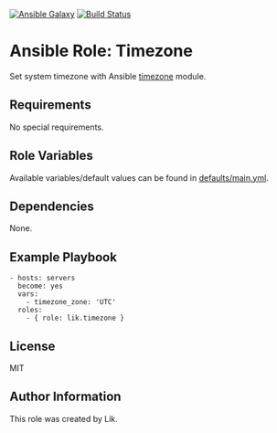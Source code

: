 [![Ansible Galaxy](https://img.shields.io/badge/role-likg.timezone-blue.svg?style=flat)](https://galaxy.ansible.com/likg/timezone/)
[![Build Status](https://travis-ci.org/likg/ansible-role-timezone.svg?branch=master)](https://travis-ci.org/likg/ansible-role-timezone)

# Ansible Role: Timezone

Set system timezone with Ansible [timezone](http://docs.ansible.com/ansible/latest/modules/timezone_module.html) module.

## Requirements

No special requirements.

## Role Variables

Available variables/default values can be found in [defaults/main.yml](defaults/main.yml).

## Dependencies

None.

## Example Playbook

    - hosts: servers
      become: yes
      vars:
        - timezone_zone: 'UTC'
      roles:
        - { role: lik.timezone }

## License

MIT

## Author Information

This role was created by Lik.

